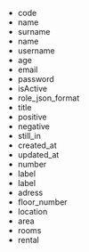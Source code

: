- code
- name
- surname
- name
- username
- age
- email
- password
- isActive
- role_json_format
- title
- positive
- negative
- still_in
- created_at
- updated_at
- number
- label
- label
- adress
- floor_number
- location
- area
- rooms
- rental